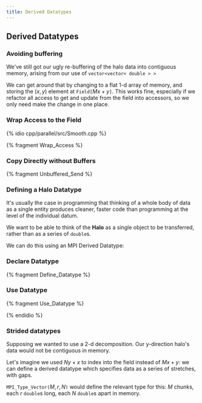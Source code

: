 ```yaml
---
title: Derived Datatypes
---
```


## Derived Datatypes

### Avoiding buffering

We've still got our ugly re-buffering of the halo data into contiguous memory,
arising from our use of `vector<vector< double > >`

We can get around that by changing to a flat 1-d array of memory, and storing the
$(x,y)$ element at `Field[`$Mx+y$`]`. This works fine, especially if we refactor
all access to get and update from the field into accessors, so we only need make
the change in one place.

### Wrap Access to the Field

{% idio cpp/parallel/src/Smooth.cpp %}

{% fragment Wrap_Access %}

### Copy Directly without Buffers

{% fragment Unbuffered_Send %}

### Defining a Halo Datatype

It's usually the case in programming that thinking of a whole body of data as a single
entity produces cleaner, faster code than programming at the level of the individual datum.

We want to be able to think of the **Halo** as a single object to be transferred, rather
than as a series of `double`s.

We can do this using an MPI Derived Datatype:

### Declare Datatype

{% fragment Define_Datatype %}

### Use Datatype

{% fragment Use_Datatype %}

{% endidio %}

### Strided datatypes

Supposing we wanted to use a 2-d decomposition. Our y-direction halo's data would not be contiguous
in memory.

Let's imagine we used $Ny+x$ to index into the field instead of $Mx+y$: we can define a derived datatype
which specifies data as a series of stretches, with gaps.

`MPI_Type_Vector(`$M,r,N$`)` would define the relevant type for this: $M$ chunks, each $r$ `double`s
long, each $N$ `double`s apart in memory.
